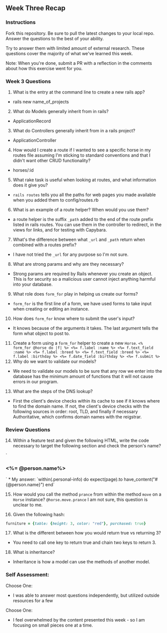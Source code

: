 ## Week Three Recap

### Instructions
Fork this repository. Be sure to pull the latest changes to your local repo. Answer the questions to the best of your ability.

Try to answer them with limited amount of external research. These questions cover the majority of what we've learned this week.

Note: When you're done, submit a PR with a reflection in the comments about how this exercise went for you.

### Week 3 Questions

1. What is the entry at the command line to create a new rails app?
* rails new name_of_projects
2. What do Models generally inherit from in rails?
* ApplicationRecord
3. What do Controllers generally inherit from in a rails project?
* ApplicationController
4. How would I create a route if I wanted to see a specific horse in my routes file assuming I'm sticking to standard conventions and that I didn't want other CRUD functionality?
* horses/:id
5. What rake task is useful when looking at routes, and what information does it give you?
* `rails routes` tells you all the paths for web pages you made available when you added them to config/routes.rb
6. What is an example of a route helper? When would you use them?
* a route helper is the suffix `_path` added to the end of the route prefix listed in rails routes. You can use them in the controller to redirect, in the views for links, and for testing with Capybara.
7. What's the difference between what `_url` and `_path` return when combined with a routes prefix?
* I have not tried the `_url` for any purpose so I'm not sure.
8. What are strong params and why are they necessary?
* Strong params are required by Rails whenever you create an object. This is for security so a malicious user cannot inject anything harmful into your database.
9. What role does `form_for` play in helping us create our forms?
* `form_for` is the first line of a form, we have used forms to take input when creating or editing an instance.
10. How does `form_for` know where to submit the user's input?
* It knows because of the arguments it takes. The last argument tells the form what object to post to.
11. Create a form using a `form_for` helper to create a new `Horse`.
`<% form_for @horse do |f| %>
<%= f.label :name %>
<%= f.text_field :name %>
<%= f.label :breed %>
<%= f.text_field :breed %>
<%= f.label :birthday %>
<%= f.date_field :birthday %>
<%= f.submit %>`
12. Why do we want to validate our models?
* We need to validate our models to be sure that any row we enter into the database has the minimum amount of functions that it will not cause errors in our program.
13. What are the steps of the DNS lookup?
* First the client's device checks within its cache to see if it knows where to find the domain name. If not, the client's device checks with the following sources in order: root, TLD, and finally if necessary Authoritative, which confirms domain names with the reigstrar.

### Review Questions
14. Within a feature test and given the following HTML, write the code necessary to target the following section and check the person's name?

  `<section id="personal-info">
    <h3><%= @person.name%></h3>
   </section>
  `
  * My answer:
  `within(.personal-info) do
    expect(page).to have_content("#{@person.name}")
   end`
   
15. How would you call the method `prance` from within the method `move` on a `Horse` instance?
`@horse.move.prance` I am not sure, this question is unclear to me.

16. Given the following hash:
```ruby
furniture = {table: {height: 3, color: "red"}, purchased: true}
```

17. What is the different between how you would return true vs returning 3?  
* You need to call one key to return true and chain two keys to return 3.

18. What is inheritance?
* Inheritance is how a model can use the methods of another model.

### Self Assessment:
Choose One:
* I was able to answer most questions independently, but utilized outside resources for a few

Choose One:
* I feel overwhelmed by the content presented this week - so I am focusing on small pieces one at a time.
